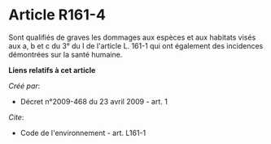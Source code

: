 # Article R161-4

Sont qualifiés de graves les dommages aux espèces et aux habitats visés aux a, b et c du 3° du I de l'article L. 161-1 qui
ont également des incidences démontrées sur la santé humaine.

**Liens relatifs à cet article**

_Créé par_:

  - Décret n°2009-468 du 23 avril 2009 - art. 1

_Cite_:

  - Code de l'environnement - art. L161-1

